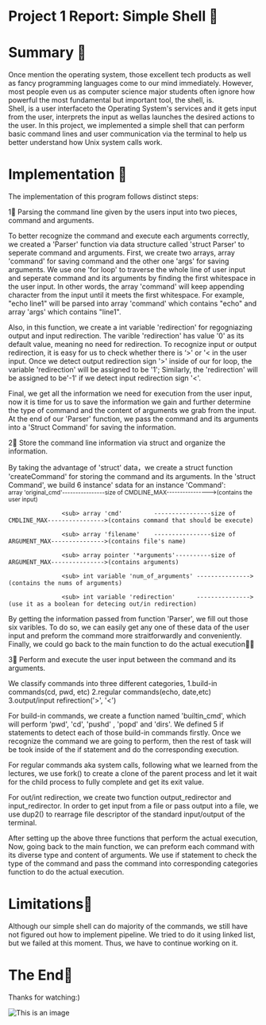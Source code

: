 # Project 1 Report: Simple Shell 🐌

# Summary 🌟

Once mention the operating system, those excellent tech products as well as fancy programming 
languages come to our mind immediately. However, most people even us as computer science major 
students often ignore how powerful the most fundamental but important tool, the shell, is.  
Shell, is a user interfaceto the Operating System's services and it gets input from the user, 
interprets the input as wellas launches the desired actions to the user. In this project, 
we implemented a simple shell that can perform basic command lines and user communication via 
the terminal to help us better understand how Unix system calls work.

# Implementation 🌟

The implementation of this program follows distinct steps:

1⃣️ Parsing the command line given by the users input into two pieces, command and arguments.

To better recognize the command and execute each arguments correctly, we created a 'Parser' function 
via data structure called 'struct Parser' to seperate command and arguments. First, we create two 
arrays, array 'command' for saving command and the other one 'args' for saving arguments. We use 
one 'for loop' to traverse the whole line of user input and seperate command and its arguments by 
finding the first whitespace in the user input. In other words, the array 'command' will keep 
appending character from the input until it meets the first whitespace. For example, "echo line1" 
will be parsed into array 'command' which contains "echo" and array 'args' which contains "line1". 

Also, in this function, we create a int variable 'redirection' for regogniazing output and input 
redirection. The varible 'redirection' has value '0' as its default value, meaning no need for 
redirection. To recognize input or output redirection, it is easy for us to check whether there 
is ‘>' or '< in the user input. Once we detect output redirection sign '>' inside of our for 
loop, the variable 'redirection' will be assigned to be '1'; Similarly, the 'redirection' will 
be assigned to be'-1' if we detect input redirection sign '<'.

Final, we get all the information we need for execution from the user input, now it is time for 
us to save the information we gain and further determine the type of command and the content of 
arguments we grab from the input. At the end of our 'Parser' function, we pass the command and 
its arguments into a 'Struct Command' for saving the information. 
   
2⃣️ Store the command line information via struct and organize the information.

By taking the advantage of 'struct' data，we create a struct function 'createCommand' for storing 
the command and its arguments. In the 'struct Command', we build 6 instance' sdata for an 
instance 'Command':   
                   <sub> array 'original_cmd'----------------size of CMDLINE_MAX---------------->(contains the user input)
   
                   <sub> array 'cmd'         ----------------size of CMDLINE_MAX---------------->(contains command that should be execute)
                      
                   <sub> array 'filename'    ----------------size of ARGUMENT_MAX--------------->(contains file's name)
                      
                   <sub> array pointer '*arguments'----------size of ARGUMENT_MAX--------------->(contains arguments)
                      
                   <sub> int variable 'num_of_arguments' --------------->(contains the nums of arguments) 
                      
                   <sub> int variable 'redirection'      --------------->(use it as a boolean for detecing out/in redirection)
                                                                                                                
                                 
By getting the information passed from function 'Parser', we fill out those six varibles. To do so, we can easily 
get any one of these data of the user input and preform the command more straitforwardly and conveniently. Finally,
we could go back to the main function to do the actual execution🤸‍♂️


3⃣️ Perform and execute the user input between the command and its arguments.
                      
We classify commands into three different categories, 1.build-in commands(cd, pwd, etc)
                                                      2.regular commands(echo, date,etc)
                                                      3.output/input refirection('>', '<')
                                                         
For build-in commands, we create a function named 'builtin_cmd', which will perform 'pwd', 'cd', 
'pushd' , 'popd' and 'dirs'. We defined 5 if statements to detect each of those build-in commands firstly. 
 Once we recognize the command we are going to perform, then the rest of task will be took inside of
 the if statement and do the corresponding execution.
   
For regular commands aka system calls, following what we learned from the lectures, 
we use fork() to create a clone of the parent process and let it wait for the child process to fully 
complete and get its exit value.
   
For out/int redirection, we create two function output_redirector and input_redirector. 
In order to get input from a file or pass output into a file, we use dup2() to rearrage file 
descriptor of the standard input/output of the terminal.

After setting up the above three functions that perform the actual execution, 
Now, going back to the main function, we can preform each command with its diverse 
type and content of arguments. We use if statement to check the type of the command and pass
the command into corresponding categories function to do the actual execution.
                                                 
                      
# Limitations🌟
Although our simple shell can do majority of the commands, we still have not figured out how to implement pipeline.
We tried to do it using linked list, but we failed at this moment. Thus, we have to continue working on it.
   
# The End🌟
Thanks for watching:)
   
![This is an image](https://www.istockphoto.com/vector/turtle-hiding-in-shell-gm1068845128-285910920)
                  

                                 
